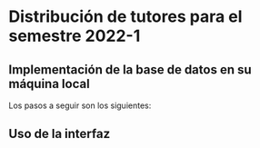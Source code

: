 # Distribución de tutores para el semestre 2022-1
## Implementación de la base de datos en su máquina local
Los pasos a seguir son los siguientes:
## Uso de la interfaz